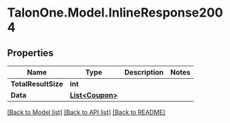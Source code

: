 
# TalonOne.Model.InlineResponse2004

## Properties

Name | Type | Description | Notes
------------ | ------------- | ------------- | -------------
**TotalResultSize** | **int** |  | 
**Data** | [**List&lt;Coupon&gt;**](Coupon.md) |  | 

[[Back to Model list]](../README.md#documentation-for-models)
[[Back to API list]](../README.md#documentation-for-api-endpoints)
[[Back to README]](../README.md)

